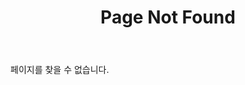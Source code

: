 ﻿---
title: "Page Not Found"
excerpt: "Page not found."
permalink: /404.html
author_profile: false
---

페이지를 찾을 수 없습니다.
